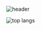 ![header](https://capsule-render.vercel.app/api?type=waving&color=timeAuto&height=300&section=header&text=Welcome!&desc=Jiyeon's%20Github🍀%20&fontSize=70&descSize=40&fontColor=ffffff&fontAlignY=30)

![top langs](https://github-readme-stats.vercel.app/api/top-langs/?username=Chaejy&layout=compact&langs_count=8&hide_border=true&title_color=000000&icon_color=000000&text_color=000000&bg_color=ffffff)
